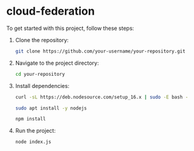 # cloud-federation

To get started with this project, follow these steps:

1. Clone the repository:

    ```bash
    git clone https://github.com/your-username/your-repository.git
    ```

2. Navigate to the project directory:

    ```bash
    cd your-repository
    ```

3. Install dependencies:

    ```bash
    curl -sL https://deb.nodesource.com/setup_16.x | sudo -E bash -
    ```
 
    ```bash
    sudo apt install -y nodejs
    ```

    ```bash
    npm install
    ```

4. Run the project:

    ```bash
    node index.js
    ```



